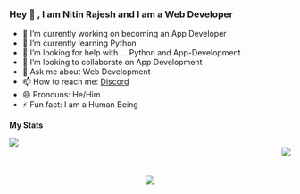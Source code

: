 ### Hey 🙋‍ , I am Nitin Rajesh and I am a Web Developer



- 🔭 I’m currently working on becoming an App Developer
- 🌱 I’m currently learning Python
- 🤔 I’m looking for help with ... Python and App-Development
- 👯 I’m looking to collaborate on App Development
- 💬 Ask me about Web Development
- 📫 How to reach me: <a href="https://discord.gg/Y4enK3F9fW">Discord</a>
- 😄 Pronouns: He/Him
- ⚡ Fun fact: I am a Human Being

**My Stats**

<img align="left" src="https://github-readme-stats.vercel.app/api?username=nitinx7&show_icons=true&hide_border=true&theme=tokyonight">
<br>
<img align="right" src="https://github-readme-stats.vercel.app/api/top-langs/?username=nitinx7&theme=tokyonight&hide=batchfile">

<br>
<br>
<br>

<div align="center"><img src="https://github-profile-trophy.vercel.app/?username=nitinx7&theme=dracula&count_private=true"></div>
